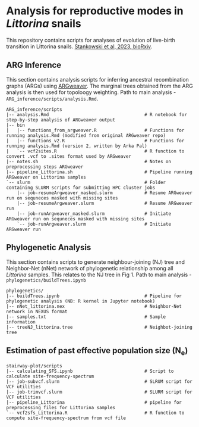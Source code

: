 Analysis for reproductive modes in _Littorina_ snails
============================

This repository contains scripts for analyses of evolution of live-birth transition in Littorina snails.
[Stankowski et al, 2023, bioRxiv](https://www.biorxiv.org/content/10.1101/2023.02.13.528213v3.abstract).

## ARG Inference

This section contains analysis scripts for inferring ancestral recombination graphs (ARGs) using [ARGweaver](https://github.com/mdrasmus/argweaver/). The marginal trees obtained from the ARG analysis is then used for topoloogy weighting. Path to main analysis - `ARG_inference/scripts/analysis.Rmd`.

    ARG_inference/scripts
    |-- analysis.Rmd                                    # R notebook for step-by-step analysis of ARGweaver output
    |-- bin
    |   |-- functions_from_argweaver.R                  # Functions for running analysis.Rmd (modified from original ARGweaver repo)
    |   |-- functions_v2.R                              # Functions for running analysis.Rmd (version 2, written by Arka Pal)
    |   `-- vcf2sites.R                                 # R function to convert .vcf to .sites format used by ARGweaver
    |-- notes.sh                                        # Notes on preprocessing steps ARGweaver
    |-- pipeline_Littorina.sh                           # Pipeline running ARGweaver on Littorina samples
    `-- slurm                                           # Folder containing SLURM scripts for submitting HPC cluster jobs
        |-- job-resumeArgweaver_masked.slurm            # Resume ARGweaver run on sequneces masked with missing sites 
        |-- job-resumeArgweaver.slurm                   # Resume ARGweaver run
        |-- job-runArgweaver_masked.slurm               # Initiate ARGweaver run on sequneces masked with missing sites
        `-- job-runArgweaver.slurm                      # Initiate ARGweaver run

## Phylogenetic Analysis

This section contains scripts to generate neighbour-joining (NJ) tree and Neighbor-Net (nNet) network of phylogenetic relationship among all _Littorina_ samples. This relates to the NJ tree in Fig 1. Path to main analysis - `phylogenetics/buildTrees.ipynb`

    phylogenetics/
    |-- buildTrees.ipynb                                # Pipeline for phylogenetic analysis (NB: R kernel in Jupyter notebook)
    |-- nNet_littorina.nex                              # Neighbor-Net network in NEXUS format 
    |-- samples.txt                                     # Sample information
    |-- treeNJ_littorina.tree                           # Neighbot-joining tree

## Estimation of past effective population size (N<sub>e</sub>)

    stairway-plot/scripts
    |-- calculating_SFS.ipynb                           # Script to calculate site-frequency-spectrum
    |-- job-subvcf.slurm                                # SLRUM script for VCF utilities
    |-- job-trimvcf.slurm                               # SLURM script for VCF utilities
    |-- pipeline_Littorina                              # pipeline for preprocessing files for Littorina samples
    `-- vcf2sfs_Littorina.R                             # R function to compute site-frequency-spectrum from vcf file 
